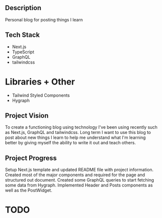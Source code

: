 ## Description

Personal blog for posting things I learn

## Tech Stack

- Next.js
- TypeScript
- GraphQL
- tailwindcss

# Libraries + Other

- Tailwind Styled Components
- Hygraph

## Project Vision

To create a functioning blog using technology I've been using recently such as Next.js, GraphQL and tailwindcss. Long term I want to use this blog to post about new things I learn to help me understand what I'm learning better by giving myself the ability to write it out and teach others.

## Project Progress

Setup Next.js template and updated README file with project information. Created most of the major components and required for the page and structured out document. Created some GraphQL queries to start fetching some data from Hygraph. Implemented Header and Posts components as well as the PostWidget.

# TODO
